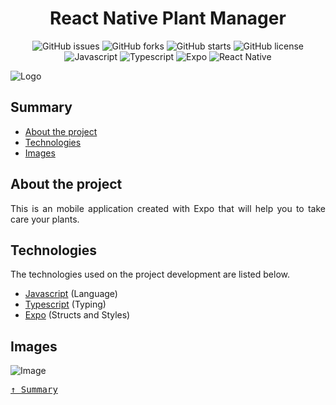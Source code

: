 <div align='justify'>

<div align='center'>

# **React Native Plant Manager**

</div>

<div align='center'>

![GitHub issues](https://img.shields.io/github/issues/gezielelyon/react_native_plant_manager)
![GitHub forks](https://img.shields.io/github/forks/gezielelyon/react_native_plant_manager)
![GitHub starts](https://img.shields.io/github/stars/gezielelyon/react_native_plant_manager)
![GitHub license](https://img.shields.io/github/license/gezielelyon/react_native_plant_manager)
![Javascript](https://img.shields.io/badge/Javascript-Language-yellow)
![Typescript](https://img.shields.io/badge/Typescript-Typing-blue)
![Expo](https://img.shields.io/badge/Expo-Development-red)
![React Native](https://img.shields.io/badge/Expo-Components-red)

</div>

![Logo](https://user-images.githubusercontent.com/48457700/116459591-66bb7f00-a83c-11eb-8c6e-9d691e04f0e0.png)

## **Summary**
- [About the project](#about-the-project)
- [Technologies](#technologies)
- [Images](#images)

## **About the project**
This is an mobile application created with Expo that will help you to take care your plants.

## **Technologies**
The technologies used on the project development are listed below.

- [Javascript](https://developer.mozilla.org/pt-BR/docs/Web/JavaScript) (Language)
- [Typescript](https://www.typescriptlang.org/) (Typing)
- [Expo](https://expo.io/) (Structs and Styles)


## **Images**
![Image](https://user-images.githubusercontent.com/48457700/116459608-7044e700-a83c-11eb-8272-d1b31f8b6bcd.png)

<kbd>[&uarr; Summary](#summary)</kbd>
</div>
